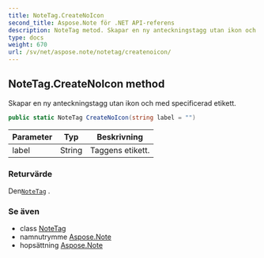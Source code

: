 ```yaml
---
title: NoteTag.CreateNoIcon
second_title: Aspose.Note för .NET API-referens
description: NoteTag metod. Skapar en ny anteckningstagg utan ikon och med specificerad etikett.
type: docs
weight: 670
url: /sv/net/aspose.note/notetag/createnoicon/
---
```

## NoteTag.CreateNoIcon method

Skapar en ny anteckningstagg utan ikon och med specificerad etikett.

```csharp
public static NoteTag CreateNoIcon(string label = "")
```

| Parameter | Typ | Beskrivning |
| --- | --- | --- |
| label | String | Taggens etikett. |

### Returvärde

Den[`NoteTag`](../) .

### Se även

* class [NoteTag](../)
* namnutrymme [Aspose.Note](../../notetag/)
* hopsättning [Aspose.Note](../../../)


